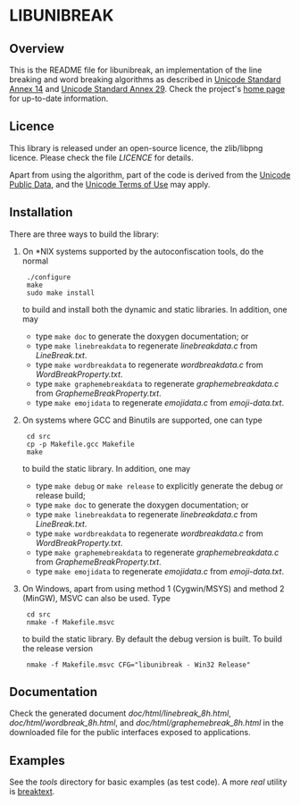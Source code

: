 LIBUNIBREAK
===========

Overview
--------

This is the README file for libunibreak, an implementation of the line
breaking and word breaking algorithms as described in [Unicode Standard
Annex 14][1] and [Unicode Standard Annex 29][2].  Check the project's
[home page][3] for up-to-date information.

  [1]: http://www.unicode.org/reports/tr14/
  [2]: http://www.unicode.org/reports/tr29/
  [3]: https://github.com/adah1972/libunibreak


Licence
-------

This library is released under an open-source licence, the zlib/libpng
licence.  Please check the file *LICENCE* for details.

Apart from using the algorithm, part of the code is derived from the
[Unicode Public Data][4], and the [Unicode Terms of Use][5] may apply.

  [4]: http://www.unicode.org/Public/
  [5]: http://www.unicode.org/copyright.html


Installation
------------

There are three ways to build the library:

1. On \*NIX systems supported by the autoconfiscation tools, do the
   normal

        ./configure
        make
        sudo make install

   to build and install both the dynamic and static libraries.  In
   addition, one may
   - type `make doc` to generate the doxygen documentation; or
   - type `make linebreakdata` to regenerate *linebreakdata.c* from
     *LineBreak.txt*.
   - type `make wordbreakdata` to regenerate *wordbreakdata.c* from
     *WordBreakProperty.txt*.
   - type `make graphemebreakdata` to regenerate *graphemebreakdata.c*
     from *GraphemeBreakProperty.txt*.
   - type `make emojidata` to regenerate *emojidata.c* from
     *emoji-data.txt*.

2. On systems where GCC and Binutils are supported, one can type

        cd src
        cp -p Makefile.gcc Makefile
        make

   to build the static library.  In addition, one may
   - type `make debug` or `make release` to explicitly generate the
     debug or release build;
   - type `make doc` to generate the doxygen documentation; or
   - type `make linebreakdata` to regenerate *linebreakdata.c* from
     *LineBreak.txt*.
   - type `make wordbreakdata` to regenerate *wordbreakdata.c* from
     *WordBreakProperty.txt*.
   - type `make graphemebreakdata` to regenerate *graphemebreakdata.c*
     from *GraphemeBreakProperty.txt*.
   - type `make emojidata` to regenerate *emojidata.c* from
     *emoji-data.txt*.

3. On Windows, apart from using method 1 (Cygwin/MSYS) and method 2
   (MinGW), MSVC can also be used.  Type

        cd src
        nmake -f Makefile.msvc

   to build the static library.  By default the debug version is built.
   To build the release version

        nmake -f Makefile.msvc CFG="libunibreak - Win32 Release"


Documentation
-------------

Check the generated document *doc/html/linebreak\_8h.html*,
*doc/html/wordbreak\_8h.html*, and *doc/html/graphemebreak\_8h.html* in
the downloaded file for the public interfaces exposed to applications.


Examples
--------

See the *tools* directory for basic examples (as test code).  A more
*real* utility is [breaktext][6].

[6]: https://github.com/adah1972/breaktext


<!--
vim:autoindent:expandtab:formatoptions=tcqlmn:textwidth=72:
-->
